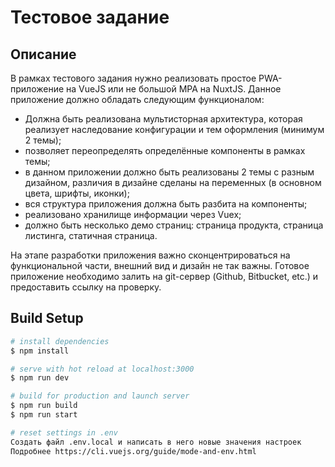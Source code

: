 # Тестовое задание

## Описание
В рамках тестового задания нужно реализовать простое PWA-приложение на VueJS или не большой MPA на NuxtJS. Данное приложение должно обладать следующим функционалом: 
- Должна быть реализована мультисторная архитектура, которая реализует наследование конфигурации и тем оформления (минимум 2 темы);
- позволяет переопределять определённые компоненты в рамках темы;
- в данном приложении должно быть реализованы 2 темы с разным дизайном, различия в дизайне сделаны на переменных (в основном цвета, шрифты, иконки);
- вся структура приложения должна быть разбита на компоненты;
- реализовано хранилище информации через Vuex;
- должно быть несколько демо страниц: страница продукта, страница листинга, статичная страница.

На этапе разработки приложения важно сконцентрироваться на функциональной части, внешний вид и дизайн не так важны.
Готовое приложение необходимо залить на git-сервер (Github, Bitbucket, etc.) и предоставить ссылку на проверку.


## Build Setup

```bash
# install dependencies
$ npm install

# serve with hot reload at localhost:3000
$ npm run dev

# build for production and launch server
$ npm run build
$ npm run start

# reset settings in .env
Создать файл .env.local и написать в него новые значения настроек
Подробнее https://cli.vuejs.org/guide/mode-and-env.html

```